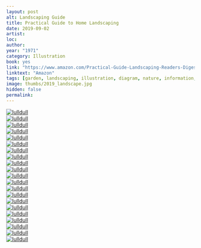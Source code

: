 ```yaml
---
layout: post
alt: Landscaping Guide
title: Practical Guide to Home Landscaping
date: 2019-09-02
artist: 
loc: 
author: 
year: "1971"
category: Illustration
book: yes
link: "https://www.amazon.com/Practical-Guide-Landscaping-Readers-Digest/dp/0888500270"
linktext: "Amazon"
tags: [garden, landscaping, illustration, diagram, nature, information, data, 1970s]
image: thumbs/2019_landscape.jpg
hidden: false
permalink:
---
```






<div class="post_image_rounded">
	<a href="{{ site.baseurl }}/images/posts/2019_landscape/001.jpg" target="_blank">
	<img src="{{ site.baseurl }}/images/posts/2019_landscape/001.jpg" alt="lulldull"></a>
</div>

<div class="post_image_rounded">
	<a href="{{ site.baseurl }}/images/posts/2019_landscape/002.jpg" target="_blank">
	<img src="{{ site.baseurl }}/images/posts/2019_landscape/002.jpg" alt="lulldull"></a>
</div>

<div class="post_image_rounded">
	<a href="{{ site.baseurl }}/images/posts/2019_landscape/003.jpg" target="_blank">
	<img src="{{ site.baseurl }}/images/posts/2019_landscape/003.jpg" alt="lulldull"></a>
</div>

<div class="post_image_rounded">
	<a href="{{ site.baseurl }}/images/posts/2019_landscape/004.jpg" target="_blank">
	<img src="{{ site.baseurl }}/images/posts/2019_landscape/004.jpg" alt="lulldull"></a>
</div>

<div class="post_image_rounded">
	<a href="{{ site.baseurl }}/images/posts/2019_landscape/005.jpg" target="_blank">
	<img src="{{ site.baseurl }}/images/posts/2019_landscape/005.jpg" alt="lulldull"></a>
</div>

<div class="post_image_rounded">
	<a href="{{ site.baseurl }}/images/posts/2019_landscape/006.jpg" target="_blank">
	<img src="{{ site.baseurl }}/images/posts/2019_landscape/006.jpg" alt="lulldull"></a>
</div>

<div class="post_image_rounded">
	<a href="{{ site.baseurl }}/images/posts/2019_landscape/007.jpg" target="_blank">
	<img src="{{ site.baseurl }}/images/posts/2019_landscape/007.jpg" alt="lulldull"></a>
</div>


<div class="post_image_rounded">
	<a href="{{ site.baseurl }}/images/posts/2019_landscape/008.jpg" target="_blank">
	<img src="{{ site.baseurl }}/images/posts/2019_landscape/008.jpg" alt="lulldull"></a>
</div>

<div class="post_image_rounded">
	<a href="{{ site.baseurl }}/images/posts/2019_landscape/013.jpg" target="_blank">
	<img src="{{ site.baseurl }}/images/posts/2019_landscape/013.jpg" alt="lulldull"></a>
</div>

<div class="post_image_rounded">
	<a href="{{ site.baseurl }}/images/posts/2019_landscape/009.jpg" target="_blank">
	<img src="{{ site.baseurl }}/images/posts/2019_landscape/009.jpg" alt="lulldull"></a>
</div>

<div class="post_image_rounded">
	<a href="{{ site.baseurl }}/images/posts/2019_landscape/010.jpg" target="_blank">
	<img src="{{ site.baseurl }}/images/posts/2019_landscape/010.jpg" alt="lulldull"></a>
</div>


<div class="post_image_rounded">
	<a href="{{ site.baseurl }}/images/posts/2019_landscape/011.jpg" target="_blank">
	<img src="{{ site.baseurl }}/images/posts/2019_landscape/011.jpg" alt="lulldull"></a>
</div>


<div class="post_image_rounded">
	<a href="{{ site.baseurl }}/images/posts/2019_landscape/012.jpg" target="_blank">
	<img src="{{ site.baseurl }}/images/posts/2019_landscape/012.jpg" alt="lulldull"></a>
</div>


<div class="post_image_rounded">
	<a href="{{ site.baseurl }}/images/posts/2019_landscape/013.jpg" target="_blank">
	<img src="{{ site.baseurl }}/images/posts/2019_landscape/013.jpg" alt="lulldull"></a>
</div>


<div class="post_image_rounded">
	<a href="{{ site.baseurl }}/images/posts/2019_landscape/014.jpg" target="_blank">
	<img src="{{ site.baseurl }}/images/posts/2019_landscape/014.jpg" alt="lulldull"></a>
</div>


<div class="post_image_rounded">
	<a href="{{ site.baseurl }}/images/posts/2019_landscape/015.jpg" target="_blank">
	<img src="{{ site.baseurl }}/images/posts/2019_landscape/015.jpg" alt="lulldull"></a>
</div>


<div class="post_image_rounded">
	<a href="{{ site.baseurl }}/images/posts/2019_landscape/016.jpg" target="_blank">
	<img src="{{ site.baseurl }}/images/posts/2019_landscape/016.jpg" alt="lulldull"></a>
</div>


<div class="post_image_rounded">
	<a href="{{ site.baseurl }}/images/posts/2019_landscape/017.jpg" target="_blank">
	<img src="{{ site.baseurl }}/images/posts/2019_landscape/017.jpg" alt="lulldull"></a>
</div>


<div class="post_image_rounded">
	<a href="{{ site.baseurl }}/images/posts/2019_landscape/018.jpg" target="_blank">
	<img src="{{ site.baseurl }}/images/posts/2019_landscape/018.jpg" alt="lulldull"></a>
</div>


<div class="post_image_rounded">
	<a href="{{ site.baseurl }}/images/posts/2019_landscape/019.jpg" target="_blank">
	<img src="{{ site.baseurl }}/images/posts/2019_landscape/019.jpg" alt="lulldull"></a>
</div>

<div class="post_image_rounded">
	<a href="{{ site.baseurl }}/images/posts/2019_landscape/020.jpg" target="_blank">
	<img src="{{ site.baseurl }}/images/posts/2019_landscape/020.jpg" alt="lulldull"></a>
</div>

